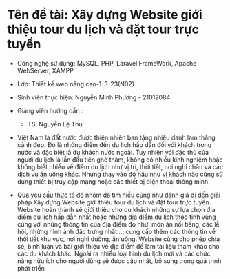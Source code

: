 # Tên đề tài: Xây dựng Website giới thiệu tour du lịch và đặt tour trực tuyến
- Công nghệ sử dụng: MySQL, PHP, Laravel FrameWork, Apache WebServer, XAMPP
- Lớp: Thiết kế web nâng cao-1-3-23(N02)
- Sinh viên thực hiện: Nguyễn Minh Phương - 21012084
  
- Giảng viên hướng dẫn :
  + TS. Nguyễn Lệ Thu

- Việt Nam là đất nước được thiên nhiên ban tặng nhiều danh lam thắng cảnh đẹp. Đó là những điểm đến du lịch hấp dẫn đối với khách trong nước và đặc biệt là du khách nước ngoài. Tuy nhiên với đặc thù của người du lịch là lần đầu tiên ghé thăm, không có nhiều kinh nghiệm hoặc không biết nhiều về điểm du lịch như vị trí, thời tiết, nơi nghỉ chân và các dịch vụ ăn uống khác. Nhưng thay vào đó hầu như vị khách nào cũng sử dụng thiết bị truy cập mạng hoặc các thiết bị điện thoại thông minh.
- Qua yêu cầu thực tế đó nhóm đã tìm hiểu cũng như đánh giá đi đến giải pháp Xây dựng Website giới thiệu tour du lịch và đặt tour trực tuyến. Website hoàn thành sẽ giới thiệu cho du khách những sự lựa chọn địa điểm du lịch hấp dẫn nhất hoặc những địa điểm du lịch theo tỉnh vùng cùng với những thông tin của địa điểm đó như: món ăn nổi tiếng, các lễ hội, những hình ảnh đặc trưng nhất...; cung cấp thêm các thông tin về thời tiết khu vực, nơi nghỉ dưỡng, ăn uống. Website cũng cho phép chia sẻ, bình luận và bài giới thiệu về địa điểm để làm tài liệu tham khảo cho các du khách khác. Ngoài ra nhiều loại hình du lịch mới và các chức năng hữu ích cho người dùng sẽ được cập nhật, bổ sung trong quá trình phát triển
